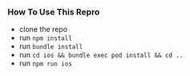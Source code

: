 ### How To Use This Repro

- clone the repo
- run `npm install`
- run `bundle install`
- run `cd ios && bundle exec pod install && cd ..`
- run `npm run ios`